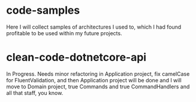 # code-samples
Here I will collect samples of architectures I used to, which I had found profitable to be used within my future projects.

# clean-code-dotnetcore-api
In Progress. Needs minor refactoring in Application project, fix camelCase for FluentValidation, and then Application project will be done and I will move to Domain project, true Commands and true CommandHandlers and all that staff, you know.
